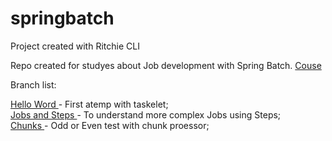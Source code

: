 # springbatch
Project created with Ritchie CLI

Repo created for studyes about Job development with Spring Batch.
<a href="https://www.udemy.com/course/curso-para-desenvolvimento-de-jobs-com-spring-batch/"> Couse </a>

Branch list:

<a href="https://github.com/Trooper2123/springbatch/tree/hello-world"> Hello Word </a> - First atemp with taskelet; <br/>
<a href="https://github.com/Trooper2123/springbatch/tree/jobs-and-steps"> Jobs and Steps </a> -  To understand more complex Jobs using Steps;<br/>
<a href=""> Chunks </a> - Odd or Even test with chunk proessor;
